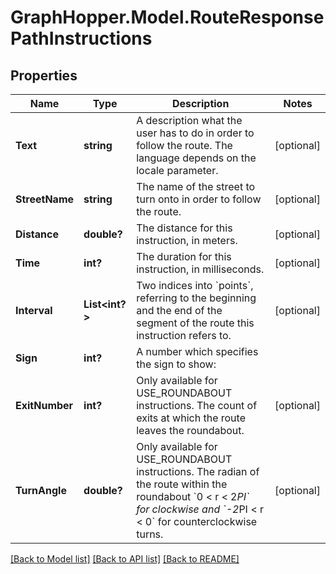 # GraphHopper.Model.RouteResponsePathInstructions
## Properties

Name | Type | Description | Notes
------------ | ------------- | ------------- | -------------
**Text** | **string** | A description what the user has to do in order to follow the route. The language depends on the locale parameter.  | [optional] 
**StreetName** | **string** | The name of the street to turn onto in order to follow the route.  | [optional] 
**Distance** | **double?** | The distance for this instruction, in meters.  | [optional] 
**Time** | **int?** | The duration for this instruction, in milliseconds.  | [optional] 
**Interval** | **List&lt;int?&gt;** | Two indices into &#x60;points&#x60;, referring to the beginning and the end of the segment of the route this instruction refers to.  | [optional] 
**Sign** | **int?** | A number which specifies the sign to show:  |   |   | |- --|- --| |TURN_SHARP_LEFT |-3| |TURN_LEFT | -2| |TURN_SLIGHT_LEFT | -1| |CONTINUE_ON_STREET | 0| |TURN_SLIGHT_RIGHT |1| |TURN_RIGHT | 2| |TURN_SHARP_RIGHT | 3| |FINISH | 4| |VIA_REACHED | 5| |USE_ROUNDABOUT | 6| |KEEP_RIGHT | 7|  | [optional] 
**ExitNumber** | **int?** | Only available for USE_ROUNDABOUT instructions. The count of exits at which the route leaves the roundabout.  | [optional] 
**TurnAngle** | **double?** | Only available for USE_ROUNDABOUT instructions. The radian of the route within the roundabout &#x60;0 &lt; r &lt; 2*PI&#x60; for clockwise and &#x60;-2*PI &lt; r &lt; 0&#x60; for counterclockwise turns.  | [optional] 

[[Back to Model list]](../README.md#documentation-for-models) [[Back to API list]](../README.md#documentation-for-api-endpoints) [[Back to README]](../README.md)

